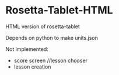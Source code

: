 # Rosetta-Tablet-HTML
HTML version of rosetta-tablet

Depends on python to make units.json

Not implemented:
- score screen
//lesson chooser
- lesson creation
